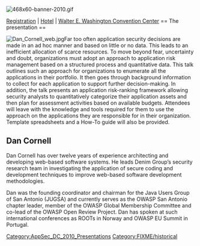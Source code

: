 ![468x60-banner-2010.gif](468x60-banner-2010.gif
"468x60-banner-2010.gif")

[Registration](https://guest.cvent.com/EVENTS/Register/IdentityConfirmation.aspx?e=d52c6f5f-d568-4e16-b8e0-b5e2bf87ab3a)
|
[Hotel](https://resweb.passkey.com/Resweb.do?mode=welcome_gi_new&groupID=2766908)
| [Walter E. Washington Convention
Center](http://www.dcconvention.com/)
\== The presentation ==

![Dan_Cornell_web.jpg](Dan_Cornell_web.jpg "Dan_Cornell_web.jpg")Far
too often application security decisions are made in an ad hoc manner
and based on little or no data. This leads to an inefficient allocation
of scarce resources. To move beyond fear, uncertainty and doubt,
organizations must adopt an approach to application risk management
based on a structured process and quantitative data. This talk outlines
such an approach for organizations to enumerate all the applications in
their portfolio. It then goes through background information to collect
for each application to support further decision-making. In addition,
the talk presents an application risk-ranking framework allowing
security analysts to quantitatively categorize their application assets
and then plan for assessment activities based on available budgets.
Attendees will leave with the knowledge and tools required for them to
use the approach on the applications they are responsible for in their
organization. Template spreadsheets and a How-To guide will also be
provided.

## Dan Cornell

Dan Cornell has over twelve years of experience architecting and
developing web-based software systems. He leads Denim Group’s security
research team in investigating the application of secure coding and
development techniques to improve web-based software development
methodologies.

Dan was the founding coordinator and chairman for the Java Users Group
of San Antonio (JUGSA) and currently serves as the OWASP San Antonio
chapter leader, member of the OWASP Global Membership Committee and
co-lead of the OWASP Open Review Project. Dan has spoken at such
international conferences as ROOTs in Norway and OWASP EU Summit in
Portugal.

[Category:AppSec_DC_2010_Presentations](Category:AppSec_DC_2010_Presentations "wikilink")
[Category:FIXME/historical](Category:FIXME/historical "wikilink")